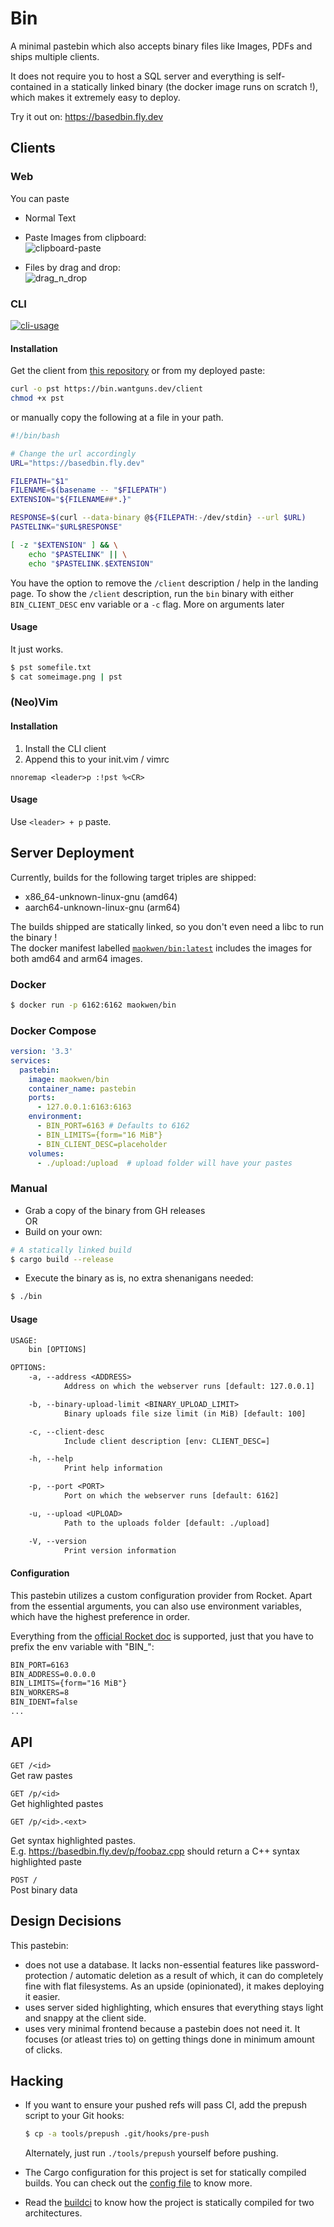 # Bin 
A minimal pastebin which also accepts binary files like Images, PDFs and ships
multiple clients. 

It does not require you to host a SQL server and everything is self-contained in
a statically linked binary (the docker image runs on scratch !), which makes it
extremely easy to deploy.

Try it out on: https://basedbin.fly.dev

## Clients

### Web

You can paste

- Normal Text

- Paste Images from clipboard:  
![clipboard-paste](.github/files/image_clipboard.gif)

- Files by drag and drop:  
![drag_n_drop](.github/files/drag_n_drop.gif)

### CLI

[![cli-usage](https://asciinema.org/a/khcEtveMAbjqJccySdmWuPe1l.svg)](https://asciinema.org/a/khcEtveMAbjqJccySdmWuPe1l)

#### Installation

Get the client from [this repository](contrib/cli/client) or from my deployed paste:

```bash
curl -o pst https://bin.wantguns.dev/client
chmod +x pst
```

or manually copy the following at a file in your path.

```bash
#!/bin/bash

# Change the url accordingly
URL="https://basedbin.fly.dev"

FILEPATH="$1"
FILENAME=$(basename -- "$FILEPATH")
EXTENSION="${FILENAME##*.}"

RESPONSE=$(curl --data-binary @${FILEPATH:-/dev/stdin} --url $URL)
PASTELINK="$URL$RESPONSE"

[ -z "$EXTENSION" ] && \
    echo "$PASTELINK" || \
    echo "$PASTELINK.$EXTENSION"
```

You have the option to remove the `/client` description / help in the
landing page. To show the `/client` description, run the `bin` binary
with either `BIN_CLIENT_DESC` env variable or a `-c` flag. More on
arguments later

#### Usage

It just works.

```bash
$ pst somefile.txt
$ cat someimage.png | pst
```

### (Neo)Vim

#### Installation

1. Install the CLI client
2. Append this to your init.vim / vimrc

```vim
nnoremap <leader>p :!pst %<CR>
```
#### Usage

Use `<leader> + p` paste.


## Server Deployment

Currently, builds for the following target triples are shipped:
- x86_64-unknown-linux-gnu (amd64)
- aarch64-unknown-linux-gnu (arm64)

The builds shipped are statically linked, so you don't even need a libc to run
the binary !  
The docker manifest labelled
[`maokwen/bin:latest`](https://hub.docker.com/layers/maokwen/bin/latest/images/sha256-34c19b59d098bd1420fc48f6b1f01dc250d3d8787a3786f5425efb4e74cc17f2?context=repo)
includes the images for both amd64 and arm64 images.

### Docker

```bash
$ docker run -p 6162:6162 maokwen/bin
```

### Docker Compose

```yaml
version: '3.3'
services:
  pastebin:
    image: maokwen/bin
    container_name: pastebin
    ports:
      - 127.0.0.1:6163:6163
    environment:
      - BIN_PORT=6163 # Defaults to 6162
      - BIN_LIMITS={form="16 MiB"}
      - BIN_CLIENT_DESC=placeholder
    volumes:
      - ./upload:/upload  # upload folder will have your pastes
```

### Manual

- Grab a copy of the binary from GH releases   
OR
- Build on your own:
```bash
# A statically linked build
$ cargo build --release
```

- Execute the binary as is, no extra shenanigans needed:
```bash
$ ./bin
```

#### Usage

```txt
USAGE:
    bin [OPTIONS]

OPTIONS:
    -a, --address <ADDRESS>
            Address on which the webserver runs [default: 127.0.0.1]

    -b, --binary-upload-limit <BINARY_UPLOAD_LIMIT>
            Binary uploads file size limit (in MiB) [default: 100]

    -c, --client-desc
            Include client description [env: CLIENT_DESC=]

    -h, --help
            Print help information

    -p, --port <PORT>
            Port on which the webserver runs [default: 6162]

    -u, --upload <UPLOAD>
            Path to the uploads folder [default: ./upload]

    -V, --version
            Print version information
```

#### Configuration

This pastebin utilizes a custom configuration provider from Rocket. Apart from
the essential arguments, you can also use environment variables, which have the
highest preference in order.

Everything from the [official Rocket
doc](https://rocket.rs/v0.5/guide/configuration/#overview) is supported,
just that you have to prefix the env variable with "BIN_":
```txt
BIN_PORT=6163
BIN_ADDRESS=0.0.0.0
BIN_LIMITS={form="16 MiB"}
BIN_WORKERS=8
BIN_IDENT=false
...
```


## API

`GET /<id>`  
  Get raw pastes

`GET /p/<id>`  
  Get highlighted pastes 

`GET /p/<id>.<ext> `  

  Get syntax highlighted pastes.  
  E.g. https://basedbin.fly.dev/p/foobaz.cpp should return a C++ syntax
  highlighted paste

`POST /`  
  Post binary data

## Design Decisions

This pastebin: 

- does not use a database. It lacks non-essential features like
  password-protection / automatic deletion as a result of which, it can do
  completely fine with flat filesystems. As an upside (opinionated), it makes
  deploying it easier.
- uses server sided highlighting, which ensures that everything stays light and
  snappy at the client side.
- uses very minimal frontend because a pastebin does not need it. It focuses
  (or atleast tries to) on getting things done in minimum amount of clicks.

## Hacking

- If you want to ensure your pushed refs will pass CI, add the prepush script
  to your Git hooks:

  ```bash
  $ cp -a tools/prepush .git/hooks/pre-push
  ```

  Alternately, just run `./tools/prepush` yourself before pushing.

- The Cargo configuration for this project is set for statically compiled
  builds. You can check out the [config file](.cargo/config.toml) to know more.
- Read the [buildci](.github/workflows/buildci.yml) to know how the project is
  statically compiled for two architectures.
